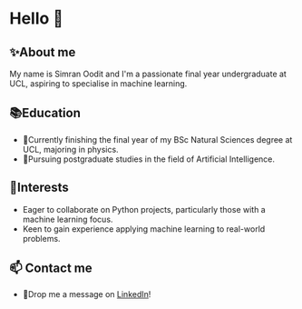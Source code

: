 

<h1 align="left">Hello 👋 </h1>

###

<h2 align="left">✨About me</h2>
<p align="left">My name is Simran Oodit and I'm a passionate final year undergraduate at UCL, aspiring to specialise in machine learning.</p>

###
<h2 align="left">📚Education</h2>

- 🌱Currently finishing the final year of my BSc Natural Sciences degree at UCL, majoring in physics.
- 🎯Pursuing postgraduate studies in the field of Artificial Intelligence.

###

<h2 align="left">👀Interests</h2>

- Eager to collaborate on Python projects, particularly those with a machine learning focus.
- Keen to gain experience applying machine learning to real-world problems. 

###

<h2 align="left">📫 Contact me</h2>

- 🔗Drop me a message on [LinkedIn](https://www.linkedin.com/in/simran-oodit/)!

  
